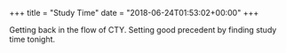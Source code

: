 +++
title = "Study Time"
date = "2018-06-24T01:53:02+00:00"
+++

Getting back in the flow of CTY. Setting good precedent by finding study time tonight.
			